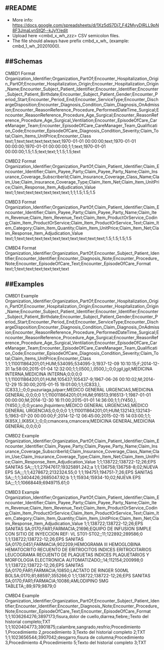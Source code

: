#README
-------

- More info: https://docs.google.com/spreadsheets/d/1Xz5dS7Dj7_F42MyyDlRLL9pN8F3JmaLynStQf--kJyY/edit
- Upload here <cmbd_x_wh_zzz> CSV semicolon files. 
- The file should always have prefix cmbd_x_wh_ (example: cmbd_1_wh_20201000).

##Schemas
---------

CMBD1 Format
Organization_Identifier;Organization_PartOf;Encounter_Hospitalization_Origin_PartOf;Encounter_Hospitalization_Origin;Encounter_Hospitalization_Origin_Name;Encounter_Subject_Patient_Identifier;Encounter_Identifier;Encounter_Subject_Patient_Birthdate;Encounter_Subject_Patient_Gender;Encounter_Period_Start;Encounter_Period_End;Encounter_ServiceType;Encounter_DischargeDisposition;Encounter_Diagnosis_Condition_Claim_Diagnosis_OnAdmission;Encounter_ReasonReference_Procedure_PerformedDateTime_Surgical;Encounter_ReasonReference_Procedure_Age_Surgical;Encounter_ReasonReference_Procedure_Age_Surgical_Ventilation;Encounter_EpisodeOfCare_CareManager_Team;Encounter_EpisodeOfCare_CareManager_Team_Qualification_Code;Encounter_EpisodeOfCare_Diagnosis_Condition_Severity;Claim_Total;Claim_Items_UnitPrice;Encounter_Class
text;1;text;text;text;text;text;1970-01-01 00:00:00;text;1970-01-01 00:00:00;1970-01-01 00:00:00;1;1;text;1970-01-01 00:00:00;1.5;1.5;text;text;1;1.5;1.5;text

CMBD2 Format
Organization_Identifier;Organization_PartOf;Claim_Patient_Identifier;Claim_Encounter_Identifier;Claim_Payee_Party;Claim_Payee_Party_Name;Claim_Insurance_Coverage_SubscriberId;Claim_Insurance_Coverage_Class_Name;Claim_Use;Claim_Insurance_Coverage_Type;Claim_Item_Net;Claim_Item_UnitPrice;Claim_Response_Item_Adjudication_Value
text;1;text;text;text;text;text;text;1;1;1.5;1.5;1.5

CMBD3 Format 
Organization_Identifier;Organization_PartOf;Claim_Patient_Identifier;Claim_Encounter_Identifier;Claim_Payee_Party;Claim_Payee_Party_Name;Claim_Item_Revenue;Claim_Item_Revenue_Text;Claim_Item_ProductOrService_Coding;Claim_Item_ProductOrService;Claim_Item_ProductOrService_Text;Claim_Item_Category;Claim_Item_Quantity;Claim_Item_UnitPrice;Claim_Item_Net;Claim_Response_Item_Adjudication_Value
text;1;text;text;text;text;text;text;text;text;text;text;1.5;1.5;1.5;1.5

CMBD4 Format
Organization_Identifier;Organization_PartOf;Encounter_Subject_Patient_Identifier;Encounter_Identifier;Encounter_Diagnosis_Note;Encounter_Procedure_Note;Encounter_EpisodeOfCare_Text;Encounter_EpisodeOfCare_Format
text;1;text;text;text;text;text;text

##Examples
----------

CMBD1 Example
Organization_Identifier;Organization_PartOf;Encounter_Hospitalization_Origin_PartOf;Encounter_Hospitalization_Origin;Encounter_Hospitalization_Origin_Name;Encounter_Subject_Patient_Identifier;Encounter_Identifier;Encounter_Subject_Patient_Birthdate;Encounter_Subject_Patient_Gender;Encounter_Period_Start;Encounter_Period_End;Encounter_ServiceType;Encounter_DischargeDisposition;Encounter_Diagnosis_Condition_Claim_Diagnosis_OnAdmission;Encounter_ReasonReference_Procedure_PerformedDateTime_Surgical;Encounter_ReasonReference_Procedure_Age_Surgical;Encounter_ReasonReference_Procedure_Age_Surgical_Ventilation;Encounter_EpisodeOfCare_CareManager_Team;Encounter_EpisodeOfCare_CareManager_Team_Qualification_Code;Encounter_EpisodeOfCare_Diagnosis_Condition_Severity;Claim_Total;Claim_Items_UnitPrice;Encounter_Class
1;1;110011864201;01;HUM;534095;534095-3;1937-12-09 10:10:15;F;2014-12-31 1a:58:00;2015-01-04 12:32:00;1;1;(I500,),(I500,);;0;0;jgil,jgil;MEDICINA INTERNA,MEDICINA INTERNA;0;0;0;0
1;1;110011864201;01;HUM;105437;105437-9;1967-06-26 00:10:02;M;2014-12-29 15:30:00;2015-01-15 19:01:00;1;1;(C833,),(C833,);;0;0;puzuriaga,julparr;MEDICO GENERAL URGENCIAS,MEDICINA GENERAL;0;0;0;0
1;1;110011864201;01;HUM;916513;916513-1;1987-01-01 00:00:00;M;2014-12-30 16:11:00;2015-01-01 14:36:00;1;1;(Y450,),(Y450,);;0;0;ycano,jhquintero;MEDICO GENERAL URGENCIAS,MEDICO GENERAL URGENCIAS;0;0;0;0
1;1;110011864201;01;HUM;132143;132143-5;1963-07-20 00:00:00;F;2014-12-12 06:45:00;2015-02-15 14:03:00;1;1;(K85X,),(K85X,);;0;0;cmancera,cmancera;MEDICINA GENERAL,MEDICINA GENERAL;0;0;0;0

CMBD2 Example
Organization_Identifier;Organization_PartOf;Claim_Patient_Identifier;Claim_Encounter_Identifier;Claim_Payee_Party;Claim_Payee_Party_Name;Claim_Insurance_Coverage_SubscriberId;Claim_Insurance_Coverage_Class_Name;Claim_Use;Claim_Insurance_Coverage_Type;Claim_Item_Net;Claim_Item_UnitPrice;Claim_Response_Item_Adjudication_Value
1;1;138722;138722-12;26;EPS SANITAS SA;;;1;1;27947617;19325891.242;a
1;1;136758;136758-8;02;NUEVA EPS SA;;;1;1;4278672;2132324.55;0
1;1;194751;194751-7;26;EPS SANITAS SA;;;1;1;3404426;2685047.92;b
1;1;15934;15934-10;02;NUEVA EPS SA;;;1;1;10668449;6949715.61;0

CMBD3 Example
Organization_Identifier;Organization_PartOf;Claim_Patient_Identifier;Claim_Encounter_Identifier;Claim_Payee_Party;Claim_Payee_Party_Name;Claim_Item_Revenue;Claim_Item_Revenue_Text;Claim_Item_ProductOrService_Coding;Claim_Item_ProductOrService;Claim_Item_ProductOrService_Text;Claim_Item_Category;Claim_Item_Quantity;Claim_Item_UnitPrice;Claim_Item_Net;Claim_Response_Item_Adjudication_Value
1;1;138722;138722-12;26;EPS SANITAS SA;0170;FAR1;FARMACIA;21696;EQUIPO DE INFUSION SIMPLE CON SITIO DE  INYECCION REF: VL ST01-ST02;;11;122892;289586;0
1;1;138722;138722-12;26;EPS SANITAS SA;0170;0451;FARMACIA;902209;HEMOGRAMA III  HEMOGLOBINA HEMATOCRITO RECUENTO DE ERITROCITOS INDICES ERITROCITARIOS LEUCOGRAMA RECUENTO DE PLAQUETAS INDICES PLAQUETARIOS Y MORFOLOGIA ELECTRONICA  AUTOMATIZADO;;14;112154;200998;0
1;1;138722;138722-12;26;EPS SANITAS SA;0170;FAR1;FARMACIA;10850;LACTATO DE RINGER 500ML BOLSA;0170;81;88597;355266;0
1;1;138722;138722-12;26;EPS SANITAS SA;0170;FAR1;FARMACIA;10086;AMLODIPINO 5MG TABLETA;;89;979;9879;0

CMBD4 Example
Organization_Identifier;Organization_PartOf;Encounter_Subject_Patient_Identifier;Encounter_Identifier;Encounter_Diagnosis_Note;Encounter_Procedure_Note;Encounter_EpisodeOfCare_Text;Encounter_EpisodeOfCare_Format
1;1;1036264276;3897173;fisura,dolor de cuello,diarrea,fiebre;;Texto del historial completo;TXT
1;1;1020404773;3901875;calambre,sangrado,resfrio;Procedimiento 1,Procedimiento 2,procedimiento 3;Texto del historial completo 2;TXT
1;1;1023656544;3907042;desgarro,fisura de columna;Procedimiento 3,Procedimiento 4,Procedimiento 5;Texto del historial completo 3;TXT